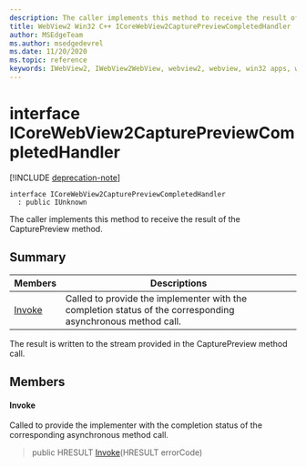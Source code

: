 ```yaml
---
description: The caller implements this method to receive the result of the CapturePreview method.
title: WebView2 Win32 C++ ICoreWebView2CapturePreviewCompletedHandler
author: MSEdgeTeam
ms.author: msedgedevrel
ms.date: 11/20/2020
ms.topic: reference
keywords: IWebView2, IWebView2WebView, webview2, webview, win32 apps, win32, edge, ICoreWebView2, ICoreWebView2Controller, browser control, edge html, ICoreWebView2CapturePreviewCompletedHandler
---
```


# interface ICoreWebView2CapturePreviewCompletedHandler 

[!INCLUDE [deprecation-note](../includes/deprecation-note.md)]

```
interface ICoreWebView2CapturePreviewCompletedHandler
  : public IUnknown
```

The caller implements this method to receive the result of the CapturePreview method.

## Summary

 Members                        | Descriptions
--------------------------------|---------------------------------------------
[Invoke](#invoke) | Called to provide the implementer with the completion status of the corresponding asynchronous method call.

The result is written to the stream provided in the CapturePreview method call.

## Members

#### Invoke 

Called to provide the implementer with the completion status of the corresponding asynchronous method call.

> public HRESULT [Invoke](#invoke)(HRESULT errorCode)

